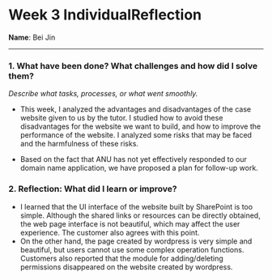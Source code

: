 # Week 3 IndividualReflection 
**Name**:  Bei Jin


---



### 1. What have been done? What challenges and how did I solve them?
*Describe what tasks, processes, or what went smoothly.*

- This week, I analyzed the advantages and disadvantages of the case website given to us by the tutor. I studied how to avoid these disadvantages for the website we want 
to build, and how to improve the performance of the website. I analyzed some risks that may be faced and the harmfulness of these risks. 

- Based on the fact that ANU has not yet effectively responded to our domain name application, we have proposed a plan for follow-up work.

### 2. Reflection: What did I learn or improve?

- I learned that the UI interface of the website built by SharePoint is too simple. Although the shared links or resources can be directly obtained, the web page
  interface is not beautiful, which may affect the user experience. The customer also agrees with this point.
- On the other hand, the page created by wordpress is very
  simple and beautiful, but users cannot use some complex operation functions. Customers also reported that the module for adding/deleting permissions disappeared on
  the website created by wordpress.
